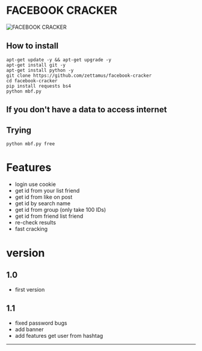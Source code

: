 # FACEBOOK CRACKER
![FACEBOOK CRACKER](https://github.com/zettamus/facebook-cracker/blob/master/mbf.jpg?raw=true)
## How to install

```
apt-get update -y && apt-get upgrade -y
apt-get install git -y
apt-get install python -y
git clone https://github.com/zettamus/facebook-cracker
cd facebook-cracker
pip install requests bs4
python mbf.py
```
## If you don't have a data to access internet
## Trying 
```
python mbf.py free
```

# Features

* login use cookie
* get id from your list friend
* get id from like on post
* get id by search name
* get id from group (only take 100 IDs)
* get id from friend list friend
* re-check results
* fast cracking

# version
## 1.0
* first version

## 1.1
* fixed password bugs
* add banner
* add features get user from hashtag
------
